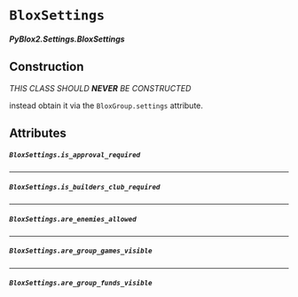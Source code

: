# `BloxSettings`
##### *PyBlox2.Settings.BloxSettings*

## Construction
*THIS CLASS SHOULD __NEVER__ BE CONSTRUCTED*

instead obtain it via the `BloxGroup.settings` attribute.

## Attributes

##### `BloxSettings.is_approval_required`
---
##### `BloxSettings.is_builders_club_required`
---
##### `BloxSettings.are_enemies_allowed`
---
##### `BloxSettings.are_group_games_visible`
---
##### `BloxSettings.are_group_funds_visible`


